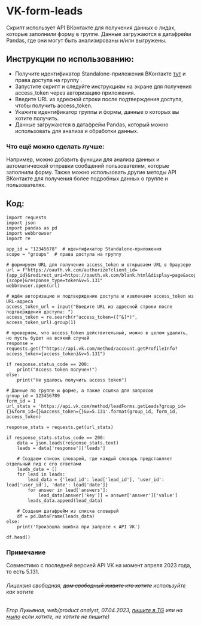# VK-form-leads
Скрипт использует API ВКонтакте для получения данных о лидах, которые заполнили форму в группе. Данные загружаются в датафрейм Pandas, где они могут быть анализированы и/или выгружены.


## Инструкции по использованию:

 - Получите идентификатор Standalone-приложения ВКонтакте [тут](https://dev.vk.com/ "VK для разработчиков") и права доступа на группу .
 - Запустите скрипт и следуйте инструкциям на экране для получения access_token через авторизацию приложения.
 - Введите URL из адресной строки после подтверждения доступа, чтобы получить access_token.
 - Укажите идентификатор группы и формы, данные о которых вы хотите получить.
 - Данные загружаются в датафрейм Pandas, который можно использовать для анализа и обработки данных.
 
### Что ещё можно сделать лучше:

Например, можно добавить функции для анализа данных и автоматической отправки сообщений пользователям, которые заполнили форму. Также можно использовать другие методы API ВКонтакте для получения более подробных данных о группе и пользователях.

## Код:

    import requests
    import json
    import pandas as pd
    import webbrowser
    import re

    app_id = "12345678"  # идентификатор Standalone-приложения
    scope = "groups"  # права доступа на группу

    # формируем URL для получения access_token и открываем URL в браузере
    url = f"https://oauth.vk.com/authorize?client_id={app_id}&redirect_uri=https://oauth.vk.com/blank.html&display=page&scope={scope}&response_type=token&v=5.131"
    webbrowser.open(url)

    # ждём авторизацию и подтверждение доступа и извлекаем access_token из URL-адреса
    access_token_url = input("Введите URL из адресной строки после подтверждения доступа: ")
    access_token = re.search(r"access_token=([^&]*)", access_token_url).group(1)

    # проверяем, что access_token действительный, можно в целом удалить, но пусть будет на всякий случай
    response = requests.get(f"https://api.vk.com/method/account.getProfileInfo?access_token={access_token}&v=5.131")

    if response.status_code == 200:
        print("Access token получен!")
    else:
        print("Не удалось получить access token")

    # Данные по группе и форме, а также ссылка для запросов
    group_id = 123456789
    form_id = 1
    url_stats = 'https://api.vk.com/method/leadForms.getLeads?group_id={}&form_id={}&access_token={}&v=5.131'.format(group_id, form_id, access_token)

    response_stats = requests.get(url_stats)

    if response_stats.status_code == 200:
        data = json.loads(response_stats.text)
        leads = data['response']['leads']

        # Создаем список словарей, где каждый словарь представляет отдельный лид с его ответами
        leads_data = []
        for lead in leads:
            lead_data = {'lead_id': lead['lead_id'], 'user_id': lead['user_id'], 'date': lead['date']}
            for answer in lead['answers']:
                lead_data[answer['key']] = answer['answer']['value']
            leads_data.append(lead_data)

        # Создаем датафрейм из списка словарей
        df = pd.DataFrame(leads_data)
    else:
        print('Произошла ошибка при запросе к API VK')

    df.head()

### Примечание

Совместимо с последней версией API VK на момент апреля 2023 года, то есть 5.131.

###### Лицензия свободная, ~~дом свободный живите кто хотите~~ используйте как хотите
###### Егор Лукьянов, web/product analyst, 07.04.2023, [пишите в TG](https://t.me/luckyenough/ "телега") или на [мыло](mailto:yegor2010yy@yahoo.com "e-mail") если хотите, не хотите не пишите)
